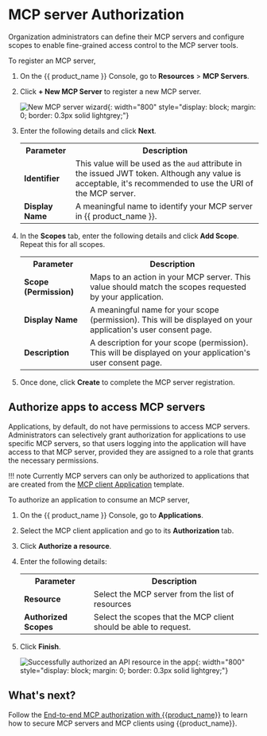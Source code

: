 # MCP server Authorization

Organization administrators can define their MCP servers and configure scopes to enable fine-grained access control to the MCP server tools.

To register an MCP server,

1. On the {{ product_name }} Console, go to **Resources** > **MCP Servers**.

2. Click **+ New MCP Server** to register a new MCP server.

    ![New MCP server wizard]({{base_path}}/assets/img/guides/authorization/mcp-authorization/create-new-mcp-server.png){: width="800" style="display: block; margin: 0; border: 0.3px solid lightgrey;"}

3. Enter the following details and click **Next**.
    <table>
        <tr>
            <th>Parameter</th>
            <th>Description</th>
        </tr>
        <tr>
            <td><b>Identifier</b></td>
            <td>This value will be used as the <code>aud</code> attribute in the issued JWT token. Although any value is acceptable, it's recommended to use the URI of the MCP server.</td>
        </tr>
        <tr>
            <td><b>Display Name</b></td>
            <td>A meaningful name to identify your MCP server in {{ product_name }}.</td>
        </tr>
    </table>

4. In the **Scopes** tab, enter the following details and click **Add Scope**. Repeat this for all scopes.

    <table>
        <tr>
            <th>Parameter</th>
            <th>Description</th>
        </tr>
        <tr>
            <td><b>Scope (Permission)</b></td>
            <td>Maps to an action in your MCP server. This value should match the scopes requested by your application.</td>
        </tr>
        <tr>
            <td><b>Display Name</b></td>
            <td>A meaningful name for your scope (permission). This will be displayed on your application's user consent page.</td>
        </tr>
        <tr>
            <td><b>Description</b></td>
            <td>A description for your scope (permission). This will be displayed on your application's user consent page.</td>
        </tr>
    </table>

5. Once done, click **Create** to complete the MCP server registration.

## Authorize apps to access MCP servers

Applications, by default, do not have permissions to access MCP servers. Administrators can selectively grant authorization for applications to use specific MCP servers, so that users logging into the application will have access to that MCP server, provided they are assigned to a role that grants the necessary permissions.

!!! note
    Currently MCP servers can only be authorized to applications that are created from the [MCP client Application]({{base_path}}/guides/applications/register-mcp-client-app/) template.

To authorize an application to consume an MCP server,

1. On the {{ product_name }} Console, go to **Applications**.

2. Select the MCP client application and go to its **Authorization** tab.

3. Click **Authorize a resource**.

4. Enter the following details:
    <table>
        <tr>
            <th>Parameter</th>
            <th>Description</th>
        </tr>
        <tr>
            <td><b>Resource</b></td>
            <td>Select the MCP server from the list of resources</td>
        </tr>
        <tr>
            <td><b>Authorized Scopes</b></td>
            <td>Select the scopes that the MCP client should be able to request.</td>
        </tr>
    </table>

5. Click **Finish**.

    ![Successfully authorized an API resource in the app]({{base_path}}/assets/img/guides/authorization/mcp-authorization/authorized-mcp-server-to-mcp-client.png){: width="800" style="display: block; margin: 0; border: 0.3px solid lightgrey;"}

## What's next?

Follow the [End-to-end MCP authorization with {{product_name}}]({{base_path}}/guides) to learn how to secure MCP servers and MCP clients using {{product_name}}.
